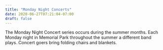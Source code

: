 ```yaml
---
title: "Monday Night Concerts"
date: 2020-06-27T07:21:04-07:00
draft: false
---
```

The Monday Night Concert series occurs during the summer months.  Each Monday 
night in Memorial Park throughout the summer a different band plays.  Concert goers 
bring folding chairs and blankets.

